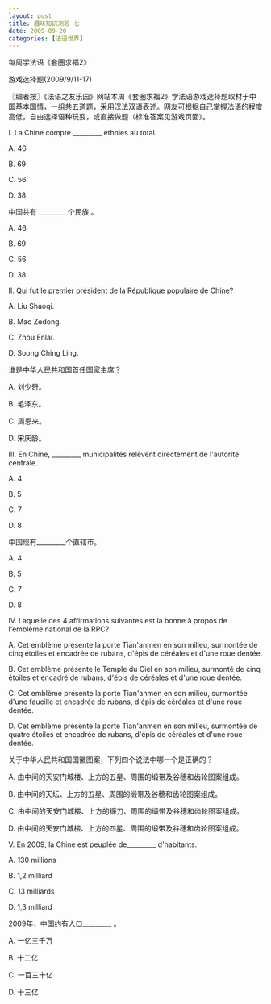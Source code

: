 ```yaml
---
layout: post
title: 趣味知识测验 七
date: 2009-09-20
categories: [法语世界]  
---
```


每周学法语《套圈求福2》

游戏选择题(2009/9/11-17)

〖编者按〗《法语之友乐园》网站本周《套圈求福2》学法语游戏选择题取材于中国基本国情，一组共五道题，采用汉法双语表述。网友可根据自己掌握法语的程度高低，自由选择语种玩耍，或直接做题（标准答案见游戏页面）。

I. La Chine compte _________ ethnies au total.

A. 46

B. 69

C. 56

D. 38

中国共有 _________个民族 。

A. 46

B. 69

C. 56

D. 38



II. Qui fut le premier président de la République populaire de Chine?

A. Liu Shaoqi.

B. Mao Zedong.

C. Zhou Enlai.

D. Soong Ching Ling.

谁是中华人民共和国首任国家主席？

A. 刘少奇。

B. 毛泽东。

C. 周恩来。

D. 宋庆龄。



III. En Chine, _________ municipalités relèvent directement de l'autorité centrale.

A. 4

B. 5

C. 7

D. 8

中国现有_________个直辖市。

A. 4

B. 5

C. 7

D. 8



IV. Laquelle des 4 affirmations suivantes est la bonne à propos de l'emblème national de la RPC?

A. Cet emblème présente la porte Tian'anmen en son milieu, surmontée de cinq étoiles et encadrée de rubans, d'épis de céréales et d'une roue dentée.

B. Cet emblème présente le Temple du Ciel en son milieu, surmonté de cinq étoiles et encadré de rubans, d'épis de céréales et d'une roue dentée.

C. Cet emblème présente la porte Tian'anmen en son milieu, surmontée d'une faucille et encadrée de rubans, d'épis de céréales et d'une roue dentée.

D. Cet emblème présente la porte Tian'anmen en son milieu, surmontée de quatre étoiles et encadrée de rubans, d'épis de céréales et d'une roue dentée.

关于中华人民共和国国徽图案，下列四个说法中哪一个是正确的？

A. 由中间的天安门城楼、上方的五星、周围的缎带及谷穗和齿轮图案组成。

B. 由中间的天坛、上方的五星、周围的缎带及谷穗和齿轮图案组成。

C. 由中间的天安门城楼、上方的镰刀、周围的缎带及谷穗和齿轮图案组成。

D. 由中间的天安门城楼、上方的四星、周围的缎带及谷穗和齿轮图案组成。



V. En 2009, la Chine est peuplée de_________ d'habitants.

A. 130 millions

B. 1,2 milliard

C. 13 milliards

D. 1,3 milliard

2009年，中国约有人口_________ 。

A. 一亿三千万

B. 十二亿

C. 一百三十亿

D. 十三亿
